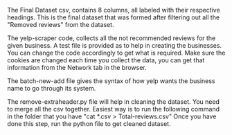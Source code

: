 The Final Dataset csv, contains 8 columns, all labeled with their respective headings. This is the final dataset that was formed after filtering out all the "Removed reviews" from the dataset. 

The yelp-scraper code, collects all the not recommended reviews for the given business. A test file is provided as to help in creating the businesses. You can change the code accordingly to get what is required. Make sure the cookies are changed each time you collect the data, you can get that information from the Network tab in the browser. 

The batch-new-add file gives the syntax of how yelp wants the business name to go through its system.

The remove-extraheader.py file will help in cleaning the dataset. You need to merge all the csv together. Easiest way is to run the following command in the folder that you have "cat *.csv > Total-reviews.csv" Once you have done this step, run the python file to get cleaned dataset.
